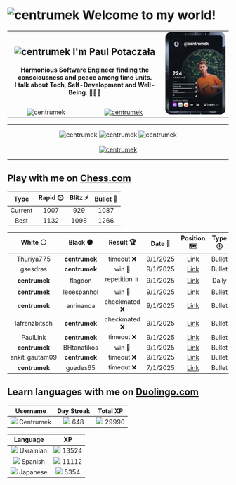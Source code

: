 <h1>
  <img
    src="https://emojis.slackmojis.com/emojis/images/1531849430/4246/blob-sunglasses.gif"
    width="30"
    alt="centrumek"
  />
  Welcome to my world!
</h1>

<table>
  <tbody>
    <tr>
      <td align="center" width="70%" colspan="2">
        <h2>
          <img
            src="https://raw.githubusercontent.com/MartinHeinz/MartinHeinz/master/wave.gif"
            width="30px"
            alt="centrumek"
          />
          I'm Paul Potaczała
        </h2>
        <h4>
          Harmonious Software Engineer finding the consciousness and peace among time units.
          <br/>
          I talk about Tech, Self-Development and Well-Being. 🌿🧘🚀
        </h4>
      </td>
      <td width="30%" rowspan="2">
        <a href="https://app.daily.dev/centrumek">
          <img
            src="./devcard.svg"
            alt="centrumek"
          />
        </a>
      </td>
    </tr>
    <tr align="center">
      <td>
        <img
          src="https://komarev.com/ghpvc/?username=centrumek&label=visitors&color=0e75b6&style=flat"
          alt="centrumek"
        >
      </td>
      <td>
        <a href="https://stackoverflow.com/users/14496012/centrumek">
          <img
            src="https://stackoverflow.com/users/flair/14496012.png?theme=dark"
            alt="centrumek"
          >
        </a>
      </td>
    </tr>
  </tbody>
</table>

---
<div align="center">
  <img 
    src="https://github-readme-stats.vercel.app/api?username=centrumek&show_icons=true&count_private=true&theme=dark&hide_border=true&hide=issues,contribs&bg_color=00000000"
    alt="centrumek"
  />
  <img
    src="https://github-readme-stats.vercel.app/api/top-langs/?username=centrumek&layout=compact&hide_border=true&theme=dark&bg_color=00000000&langs_count=6&exclude_repo=air-statistic-app"
    alt="centrumek"
  />
  <img 
    src="https://github-readme-streak-stats.herokuapp.com?user=centrumek&theme=dark&hide_border=true&background=FFFFFF00"
    alt="centrumek"
  />
  <br/>
  <br/>
  <a href="https://www.buymeacoffee.com/centrumek">
    <img
      src="https://cdn.buymeacoffee.com/buttons/v2/default-orange.png"
      height="50"
      width="210"
      alt="centrumek"
    />
  </a>
</div>

---

## Play with me on [Chess.com](https://www.chess.com/member/centrumek)

<div align="center">
<!--START_SECTION:chessStats-->
<!-- Automatically generated with https://github.com/Balastrong/chess-stats-action -->

| Type | Rapid ⏲️ | Blitz ⚡ | Bullet 🔫 |
|:---:|:---:|:---:|:---:|
| Current | 1007 | 929 | 1087 |
| Best | 1132 | 1098 | 1266 |

| White ⚪ | Black ⚫ | Result 🏆 | Date 📅 | Position 🗺️ | Type 🕕 |
|:---:|:---:|:---:|:---:|:---:|:---:|
| Thuriya775 | **centrumek** | timeout ❌ | 9/1/2025 | <a href="http://www.ee.unb.ca/cgi-bin/tervo/fen.pl?select=5rr1/p7/k1p3P1/1pP2PK1/8/8/P1P2R2/8 b - -">Link</a> | Bullet |
| gsesdras | **centrumek** | win 🥇 | 9/1/2025 | <a href="http://www.ee.unb.ca/cgi-bin/tervo/fen.pl?select=4rk2/p3n1r1/1pp1Q1pp/5pq1/2PP4/P7/1KP1RP1P/R7 w - -">Link</a> | Bullet |
| **centrumek** | flagoon | repetition ⏸️ | 9/1/2025 | <a href="http://www.ee.unb.ca/cgi-bin/tervo/fen.pl?select=8/8/8/1r4kp/8/1p5K/1R6/8 w - - 8 59">Link</a> | Daily |
| **centrumek** | leoespanhol | win 🥇 | 9/1/2025 | <a href="http://www.ee.unb.ca/cgi-bin/tervo/fen.pl?select=3r2k1/p4ppp/b7/2p1R3/r2p4/P4PN1/6PP/Q2R2K1 b - -">Link</a> | Bullet |
| **centrumek** | anrinanda | checkmated ❌ | 9/1/2025 | <a href="http://www.ee.unb.ca/cgi-bin/tervo/fen.pl?select=3Q4/pp4pk/1n4bp/5P2/1B4P1/1P3P1P/r6q/5R1K w - -">Link</a> | Bullet |
| lafrenzbitsch | **centrumek** | checkmated ❌ | 9/1/2025 | <a href="http://www.ee.unb.ca/cgi-bin/tervo/fen.pl?select=4r1k1/p4pQ1/1b4np/1p6/8/1PB4P/1P3PP1/6K1 b - -">Link</a> | Bullet |
| PaulLink | **centrumek** | timeout ❌ | 9/1/2025 | <a href="http://www.ee.unb.ca/cgi-bin/tervo/fen.pl?select=8/pb5p/8/1kp1P3/3p4/1P6/P2Q2PP/3R2K1 b - -">Link</a> | Bullet |
| **centrumek** | BHtanatikos | win 🥇 | 9/1/2025 | <a href="http://www.ee.unb.ca/cgi-bin/tervo/fen.pl?select=8/3RR2p/1K4pk/1P3p2/5P2/2r5/8/8 b - -">Link</a> | Bullet |
| ankit_gautam09 | **centrumek** | timeout ❌ | 9/1/2025 | <a href="http://www.ee.unb.ca/cgi-bin/tervo/fen.pl?select=8/p2R4/2p1p3/1p1k1p2/2NPp3/2P1P2r/PPKB1n2/8 b - -">Link</a> | Bullet |
| **centrumek** | guedes65 | timeout ❌ | 7/1/2025 | <a href="http://www.ee.unb.ca/cgi-bin/tervo/fen.pl?select=2k5/p5p1/1p2p1P1/8/PQ2p3/8/1B1K4/8 w - -">Link</a> | Bullet |

<!--END_SECTION:chessStats-->
</div>

## Learn languages with me on [Duolingo.com](https://www.duolingo.com/profile/Centrumek)

<div align="center">
<!--START_SECTION:duolingoStats-->
<!-- Automatically generated with https://github.com/centrumek/duolingo-readme-stats-->

| Username | Day Streak | Total XP |
|:---:|:---:|:---:|
| <img src="https://raw.githubusercontent.com/centrumek/duolingo-readme-stats/main/assets/duolingo.png" height="12"> Centrumek | <img src="https://raw.githubusercontent.com/centrumek/duolingo-readme-stats/main/assets/streakinactive.svg" height="12"> 648 | <img src="https://raw.githubusercontent.com/centrumek/duolingo-readme-stats/main/assets/xp.svg" height="12"> 29990 | <img src="https://raw.githubusercontent.com/centrumek/duolingo-readme-stats/main/assets/xp.svg" height="12"> 0 |

| Language | XP |
|:---:|:---:|
| <img src="https://raw.githubusercontent.com/centrumek/duolingo-readme-stats/main/assets/langs/ukrainian.svg" height="12"> Ukrainian | <img src="https://raw.githubusercontent.com/centrumek/duolingo-readme-stats/main/assets/xp.svg" height="12"> 13524 |
| <img src="https://raw.githubusercontent.com/centrumek/duolingo-readme-stats/main/assets/langs/spanish.svg" height="12"> Spanish | <img src="https://raw.githubusercontent.com/centrumek/duolingo-readme-stats/main/assets/xp.svg" height="12"> 11112 |
| <img src="https://raw.githubusercontent.com/centrumek/duolingo-readme-stats/main/assets/langs/japanese.svg" height="12"> Japanese | <img src="https://raw.githubusercontent.com/centrumek/duolingo-readme-stats/main/assets/xp.svg" height="12"> 5354 |

<!--END_SECTION:duolingoStats-->
</div>
<!--
**centrumek/centrumek** is a ✨ _special_ ✨ repository because its `README.md` (this file) appears on your GitHub profile.

Here are some ideas to get you started:

- 🔭 I’m currently working on ...
- 🌱 I’m currently learning ...
- 👯 I’m looking to collaborate on ...
- 🤔 I’m looking for help with ...
- 💬 Ask me about ...
- 📫 How to reach me: ...
- 😄 Pronouns: ...
- ⚡ Fun fact: ...
-->
